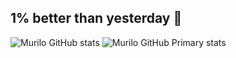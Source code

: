 ## 1% better than yesterday 🔱

![Murilo GitHub stats](https://github-readme-stats.vercel.app/api?username=MuriloDeLima&show_icons=true&theme=dracula&count_private=true)
![Murilo GitHub Primary stats](https://github-readme-stats.vercel.app/api/top-langs/?username=MuriloDeLima01&layout=compact&hide_border=true&title_color=ff91a4&text_color=ff91a4&bg_color=0d1117)


